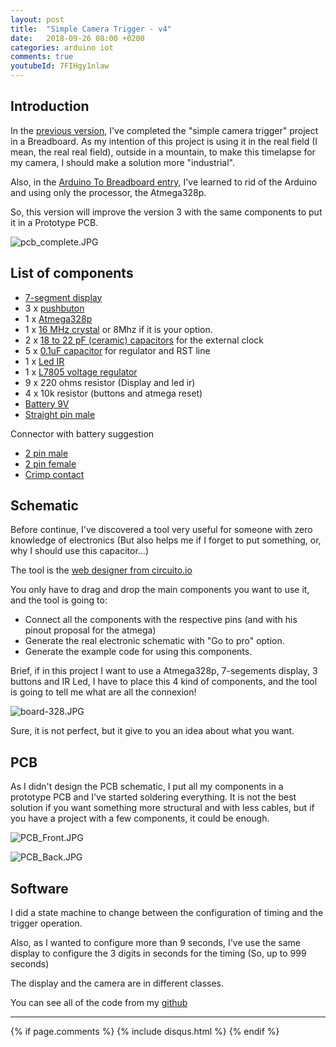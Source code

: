 ```yaml
---
layout: post
title:  "Simple Camera Trigger - v4"
date:   2018-09-26 08:00 +0200
categories: arduino iot
comments: true
youtubeId: 7FIHgy1nlaw
---
```


## Introduction
In the [previous version](https://aherrero.github.io/arduino/iot/2018/08/29/SimpleCameraTrigger-v3.html), I've completed the "simple camera trigger" project in a Breadboard. As my intention of this project is using it in the real field (I mean, the real real field), outside in a mountain, to make this timelapse for my camera, I should make a solution more "industrial".

Also, in the [Arduino To Breadboard entry](https://aherrero.github.io/arduino/iot/2018/09/24/ArduinoToBreadboard.html), I've learned to rid of the Arduino and using only the processor, the Atmega328p.

So, this version will improve the version 3 with the same components to put it in a Prototype PCB.

![pcb_complete.JPG](/assets/cam01/pcb_complete.JPG)

## List of components
- [7-segment display](https://www.sparkfun.com/products/8546)
- 3 x [pushbuton](https://www.sparkfun.com/products/9190)
- 1 x [Atmega328p](https://www.sparkfun.com/products/9061)
- 1 x [16 MHz crystal](https://www.distrelec.ch/en/quartz-hc49-4h-16-mhz-iqd-lfxtal003240/p/17451701) or 8Mhz if it is your option.
- 2 x [18 to 22 pF (ceramic) capacitors](https://www.distrelec.ch/en/capacitor-22-pf-500-vdc-mm-hitano-tch2h220j-l515b/p/16569149) for the external clock
- 5 x [0.1uF capacitor](https://www.distrelec.ch/en/capacitor-100-nf-50-vdc-mm-hitano-sf1h104z-l515b/p/16565659) for regulator and RST line
- 1 x [Led IR](https://www.sparkfun.com/products/9349?_ga=2.32862392.783308004.1538109926-1058029582.1533465469)
- 1 x [L7805 voltage regulator](https://www.sparkfun.com/products/107)
- 9 x 220 ohms resistor (Display and led ir)
- 4 x 10k resistor (buttons and atmega reset)
- [Battery 9V](https://www.distrelec.ch/en/primary-battery-6lr61-varta-industrial-9v/p/16901614)
- [Straight pin male](https://www.distrelec.ch/en/pin-header-male-10-rnd-connect-rnd-205-00631/p/30093651)

Connector with battery suggestion
- [2 pin male](https://www.distrelec.ch/en/pin-header-male-rnd-connect-rnd-205-00671/p/30093691)
- [2 pin female](https://www.distrelec.ch/en/crimp-housing-female-rnd-connect-rnd-205-00662/p/30093682)
- [Crimp contact](https://www.distrelec.ch/en/crimp-contact-female-28-22-awg-rnd-connect-rnd-205-00696/p/30093716)

## Schematic
Before continue, I've discovered a tool very useful for someone with zero knowledge of electronics (But also helps me if I forget to put something, or, why I should use this capacitor...)

The tool is the [web designer from circuito.io](https://www.circuito.io/app?components=512,11021)

You only have to drag and drop the main components you want to use it, and the tool is going to:
- Connect all the components with the respective pins (and with his pinout proposal for the atmega)
- Generate the real electronic schematic with "Go to pro" option.
- Generate the example code for using this components.

Brief, if in this project I want to use a Atmega328p, 7-segements display, 3 buttons and IR Led, I have to place this 4 kind of components, and the tool is going to tell me what are all the connexion!

![board-328.JPG](/assets/cam01/board-328.png)

Sure, it is not perfect, but it give to you an idea about what you want.

## PCB
As I didn't design the PCB schematic, I put all my components in a prototype PCB and I've started soldering everything. It is not the best solution if you want something more structural and with less cables, but if you have a project with a few components, it could be enough.

![PCB_Front.JPG](/assets/cam01/PCB_Front.JPG)

![PCB_Back.JPG](/assets/cam01/PCB_Back.JPG)

## Software
I did a state machine to change between the configuration of timing and the trigger operation.

Also, as I wanted to configure more than 9 seconds, I've use the same display to configure the 3 digits in seconds for the timing (So, up to 999 seconds)

The display and the camera are in different classes.

You can see all of the code from my [github](https://github.com/aherrero/CAM01_SimpleCameraTrigger)


***

{% if page.comments %}
{% include disqus.html %}
{% endif %}

